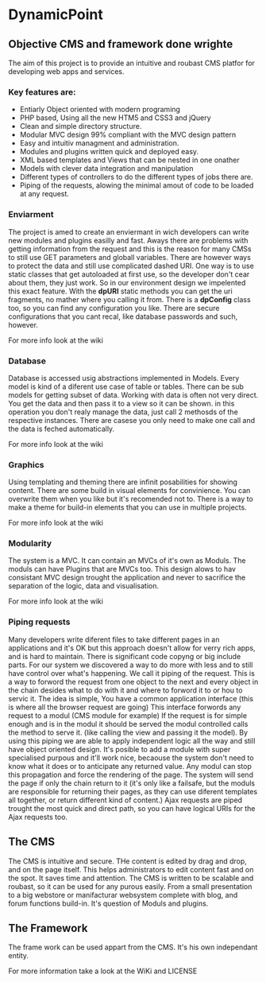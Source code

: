 # DynamicPoint
## Objective CMS and framework done wrighte

The aim of this project is to provide an intuitive and roubast CMS platfor for developing web apps and services. 

### Key features are:

 - Entiarly Object oriented with modern programing
 - PHP based, Using all the new HTM5 and CSS3 and jQuery
 - Clean and simple directory structure.
 - Modular MVC design 99% compliant with the MVC design pattern 
 - Easy and intuitiv managment and administration. 
 - Modules and plugins written quick and deployed easy.
 - XML based templates and Views that can be nested in one onather
 - Models with clever data integration and manipulation
 - Different types of controllers to do the different types of jobs there are.
 - Piping of the requests, alowing the minimal amout of code to be loaded at any request.

### Enviarment
The project is amed to create an enviermant in wich developers can write new modules and plugins easilly and fast. Aways there are problems with getting information from the request and this is the reason for many CMSs to still use GET parameters and globall variables. There are however ways to protect the data and still use complicated dashed URI. 
One way is to use static classes that get autoloaded at first use, so the developer don't cear about them, they just work. So in our environment design we impelented this exact feature. With the **dpURI** static methods you can get the uri fragments, no mather where you calling it from. There is a **dpConfig** class too, so you can find any configuration you like. There are secure configurations that you cant recal, like database passwords and such, however.

For more info look at the wiki

### Database
Database is accessed usig abstractions implemented in Models. Every model is kind of a diferent use case of table or tables. There can be sub models for getting subset of data. Working with data is often not very direct. You get the data and then pass it to a view so it can be shown. in this operation you don't realy manage the data, just call 2 methosds of the respective instances. There are casese you only need to make one call and the data is feched automatically.

For more info look at the wiki

### Graphics
Using templating and theming there are infinit posabilities for showing content. There are some build in visual elements for convinience. You can overwrite them when you like but it's recomended not to. 
There is a way to make a theme for build-in elements that you can use in multiple projects.

For more info look at the wiki

### Modularity
The system is a MVC. It can contain an MVCs of it's own as Moduls. The moduls can have Plugins that are MVCs too. This design alows to hav consistant MVC design trought the application and never to sacrifice the separation of the logic, data and visualisation. 

For more info look at the wiki

### Piping requests
Many developers write diferent files to take different pages in an applications and it's OK but this approach doesn't allow for verry rich apps, and is hard to maintain. There is significant code copyng or big include parts. 
For our system we discovered a way to do more with less and to still have control over what's happening. We call it piping of the request. This is a way to forword the request from one object to the next and every object in the chain desides what to do with it and where to forword it to or hou to servic it.
The idea is simple, You have a common application interface (this is where all the browser request are going) This interface forwords any request to a modul (CMS module for example) If the request is for simple enough and is in the modul it should be served the modul controlled calls the method to serve it. (like calling the view and passing it the model).
By using this piping we are able to apply independent logic all the way and still have object oriented design.
It's posible to add a module with super specialised purpous and it'll work nice, becaouse the system don't need to know what it does or to anticipate any returned value. Any modul can stop this propagation and force the rendering of the page. The system will send the page if only the chain return to it (it's only like a failsafe, but the moduls are responsible for returning their pages, as they can use diferent templates all together, or return different kind of content.)
Ajax requests are piped trought the most quick and direct path, so you can have logical URIs for the Ajax requests too.


## The CMS 
The CMS is intuitive and secure. THe content is edited by drag and drop, and on the page itself. This helps administrators to edit content fast and on the spot. It saves time and attention. The CMS is written to be scalable and roubast, so it can be used for any purous easily. From a small presentation to a big webstore or manifacturar websystem complete with blog, and forum functions build-in. It's question of Moduls and plugins.


## The Framework
The frame work can be used appart from the CMS. It's his own independant entity. 

For more information take a look at the WiKi and LICENSE


